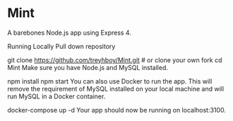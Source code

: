 # Mint
A barebones Node.js app using Express 4.



Running Locally
Pull down repository

git clone https://github.com/treyhboy/Mint.git # or clone your own fork
cd Mint
Make sure you have Node.js and MySQL installed.

npm install
npm start
You can also use Docker to run the app. This will remove the requirement of MySQL installed on your local machine and will run MySQL in a Docker container.

docker-compose up -d
Your app should now be running on localhost:3100.



